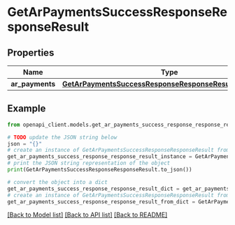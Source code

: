 # GetArPaymentsSuccessResponseResponseResult


## Properties

Name | Type | Description | Notes
------------ | ------------- | ------------- | -------------
**ar_payments** | [**GetArPaymentsSuccessResponseResponseResultArPayments**](GetArPaymentsSuccessResponseResponseResultArPayments.md) |  | 

## Example

```python
from openapi_client.models.get_ar_payments_success_response_response_result import GetArPaymentsSuccessResponseResponseResult

# TODO update the JSON string below
json = "{}"
# create an instance of GetArPaymentsSuccessResponseResponseResult from a JSON string
get_ar_payments_success_response_response_result_instance = GetArPaymentsSuccessResponseResponseResult.from_json(json)
# print the JSON string representation of the object
print(GetArPaymentsSuccessResponseResponseResult.to_json())

# convert the object into a dict
get_ar_payments_success_response_response_result_dict = get_ar_payments_success_response_response_result_instance.to_dict()
# create an instance of GetArPaymentsSuccessResponseResponseResult from a dict
get_ar_payments_success_response_response_result_from_dict = GetArPaymentsSuccessResponseResponseResult.from_dict(get_ar_payments_success_response_response_result_dict)
```
[[Back to Model list]](../README.md#documentation-for-models) [[Back to API list]](../README.md#documentation-for-api-endpoints) [[Back to README]](../README.md)


